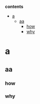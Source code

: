 **contents**

- [a](#a)
  - [aa](#aa)
    - [how](#how)
    - [why](#why)

# a

## aa

### how

### why
